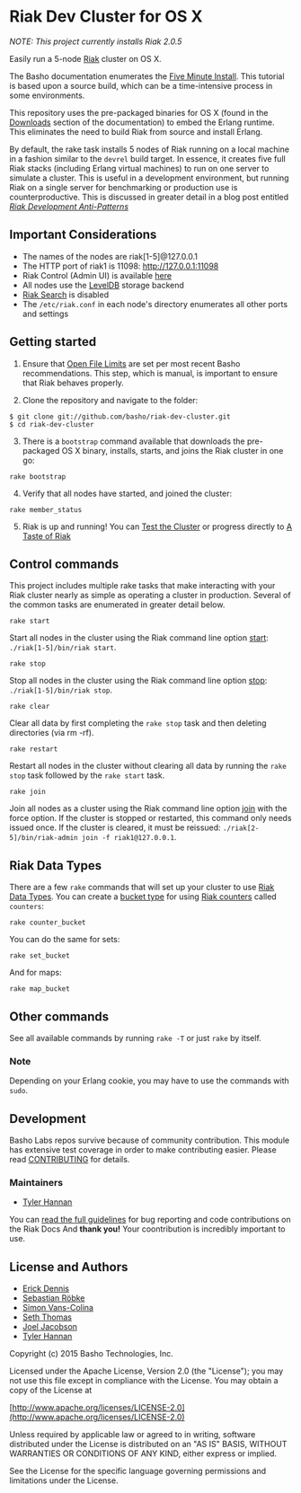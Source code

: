Riak Dev Cluster for OS X
=========================

*NOTE: This project currently installs Riak 2.0.5*

Easily run a 5-node [Riak](http://www.basho.com/riak) cluster on OS X.

The Basho documentation enumerates the [Five Minute Install](http://docs.basho.com/riak/latest/quickstart/). This tutorial is based upon a source build, which can be a time-intensive process in some environments.

This repository uses the pre-packaged binaries for OS X (found in the [Downloads](http://docs.basho.com/riak/latest/downloads/) section of the documentation) to embed the Erlang runtime. This eliminates the need to build Riak from source and install Erlang.

By default, the rake task installs 5 nodes of Riak running on a local machine in a fashion similar to the `devrel` build target. In essence, it creates five full Riak stacks (including Erlang virtual machines) to run on one server to simulate a cluster. This is useful in a development environment, but running Riak on a single server for benchmarking or production use is counterproductive. This is discussed in greater detail in a blog post entitled [*Riak Development Anti-Patterns*](http://basho.com/riak-development-anti-patterns/)

## Important Considerations
* The names of the nodes are riak[1-5]@127.0.0.1
* The HTTP port of riak1 is 11098: <http://127.0.0.1:11098>
* Riak Control (Admin UI) is available [here](http://127.0.0.1:11098/admin)
* All nodes use the [LevelDB](http://docs.basho.com/riak/latest/ops/advanced/backends/leveldb/) storage backend 
* [Riak Search](http://docs.basho.com/riak/latest/dev/using/search/) is disabled 
* The `/etc/riak.conf` in each node's directory enumerates all other ports and settings

## Getting started

1) Ensure that [Open File Limits](http://docs.basho.com/riak/latest/ops/tuning/open-files-limit/#Mac-OS-X) are set per most recent Basho recommendations. This step, which is manual, is important to ensure that Riak behaves properly.

2) Clone the repository and navigate to the folder:

```
$ git clone git://github.com/basho/riak-dev-cluster.git
$ cd riak-dev-cluster
```

3) There is a `bootstrap` command available that downloads the pre-packaged OS X binary, installs, starts, and joins the Riak cluster in one go:

```
rake bootstrap
```

4) Verify that all nodes have started, and joined the cluster:

````
rake member_status
````

5) Riak is up and running! You can [Test the Cluster](http://docs.basho.com/riak/latest/quickstart/#Test-the-Cluster) or progress directly to [A Taste of Riak](http://docs.basho.com/riak/latest/dev/taste-of-riak/)

## Control commands
This project includes multiple rake tasks that make interacting with your Riak cluster nearly as simple as operating a cluster in production. Several of the common tasks are enumerated in greater detail below.

```
rake start
```

Start all nodes in the cluster using the Riak command line option [start](http://docs.basho.com/riak/latest/ops/running/tools/riak/#start):  `./riak[1-5]/bin/riak start`. 

```
rake stop
```

Stop all nodes in the cluster using the Riak command line option [stop](http://docs.basho.com/riak/latest/ops/running/tools/riak/#stop):  `./riak[1-5]/bin/riak stop`. 

```
rake clear
```

Clear all data by first completing the `rake stop` task and then deleting directories (via rm -rf).

```
rake restart
```

Restart all nodes in the cluster without clearing all data by running the `rake stop` task followed by the `rake start` task.

```
rake join
```

Join all nodes as a cluster using the Riak command line option [join](http://docs.basho.com/riak/latest/ops/running/tools/riak-admin/#join) with the force option. If the cluster is stopped or restarted, this command only needs issued once. If the cluster is cleared, it must be reissued:  `./riak[2-5]/bin/riak-admin join -f riak1@127.0.0.1`. 

## Riak Data Types

There are a few `rake` commands that will set up your cluster to use [Riak Data Types](http://docs.basho.com/riak/2.0.0/dev/using/data-types/). You can create a [bucket type](http://docs.basho.com/riak/2.0.2/dev/advanced/bucket-types/) for using [Riak counters](http://docs.basho.com/riak/2.0.2/dev/using/data-types/#Counters) called `counters`:

```
rake counter_bucket
```

You can do the same for sets:

```
rake set_bucket
```

And for maps:

```
rake map_bucket
```

## Other commands

See all available commands by running `rake -T` or just `rake` by itself.

### Note

Depending on your Erlang cookie, you may have to use the commands with `sudo`.

## Development

Basho Labs repos survive because of community contribution. This module has extensive test coverage in order to make contributing easier. Please read [CONTRIBUTING](CONTRIBUTING.md) for details. 

### Maintainers

* [Tyler Hannan](https://github.com/tylerhannan)

You can [read the full guidelines](http://docs.basho.com/riak/latest/community/bugs/) for bug reporting and code contributions on the Riak Docs And **thank you!** Your coontribution is incredibly important to use.

## License and Authors

* [Erick Dennis](https://github.com/edennis)
* [Sebastian Röbke](https://github.com/boosty)
* [Simon Vans-Colina](https://github.com/simonvc)
* [Seth Thomas](https://github.com/cheeseplus)
* [Joel Jacobson](https://github.com/joeljacobson)
* [Tyler Hannan](https://github.com/tylerhannan)

Copyright (c) 2015 Basho Technologies, Inc.

Licensed under the Apache License, Version 2.0 (the "License"); you may not use this file except in compliance with the License. You may obtain a copy of the License at

[http://www.apache.org/licenses/LICENSE-2.0](http://www.apache.org/licenses/LICENSE-2.0)

Unless required by applicable law or agreed to in writing, software distributed under the License is distributed on an "AS IS" BASIS, WITHOUT WARRANTIES OR CONDITIONS OF ANY KIND, either express or implied.

See the License for the specific language governing permissions and limitations under the License.






